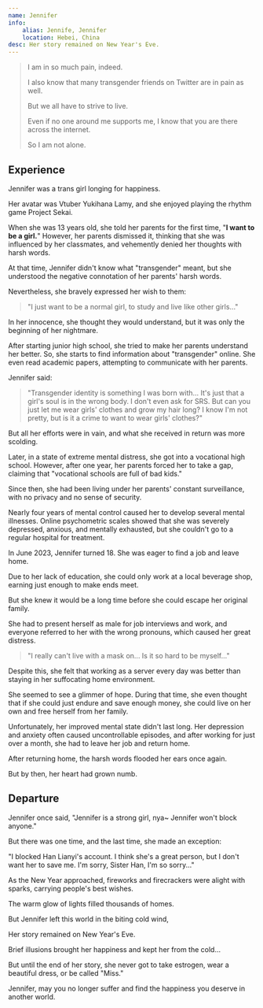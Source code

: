 ```yaml
---
name: Jennifer
info:
    alias: Jennife, Jennifer
    location: Hebei, China
desc: Her story remained on New Year's Eve.
---
```


> I am in so much pain, indeed.
>
> I also know that many transgender friends on Twitter are in pain as well.
>
> But we all have to strive to live.
>
> Even if no one around me supports me, I know that you are there across the internet.
> 
> So I am not alone.

## Experience

Jennifer was a trans girl longing for happiness.

Her avatar was Vtuber Yukihana Lamy,
and she enjoyed playing the rhythm game Project Sekai.

When she was 13 years old,
she told her parents for the first time, "**I want to be a girl.**"
However, her parents dismissed it,
thinking that she was influenced by her classmates,
and vehemently denied her thoughts with harsh words.

At that time, Jennifer didn't know what "transgender" meant,
but she understood the negative connotation of her parents' harsh words.

Nevertheless, she bravely expressed her wish to them:

> "I just want to be a normal girl, to study and live like other girls..."

In her innocence,
she thought they would understand,
but it was only the beginning of her nightmare.

After starting junior high school,
she tried to make her parents understand her better.
So, she starts to find information about "transgender" online.
She even read academic papers, attempting to communicate with her parents.

Jennifer said:

> "Transgender identity is something I was born with... It's just that a girl's soul is in the wrong body. I don't even ask for SRS. But can you just let me wear girls' clothes and grow my hair long? I know I'm not pretty, but is it a crime to want to wear girls' clothes?"

But all her efforts were in vain,
and what she received in return was more scolding.

Later, in a state of extreme mental distress,
she got into a vocational high school.
However, after one year,
her parents forced her to take a gap,
claiming that "vocational schools are full of bad kids."

Since then, she had been living under her parents' constant surveillance,
with no privacy and no sense of security.

Nearly four years of mental control caused her to develop several mental illnesses.
Online psychometric scales showed that she was severely depressed, anxious, and mentally exhausted, but she couldn't go to a regular hospital for treatment.

In June 2023, Jennifer turned 18.
She was eager to find a job and leave home.

Due to her lack of education,
she could only work at a local beverage shop,
earning just enough to make ends meet.

But she knew it would be a long time before she could escape her original family.

She had to present herself as male for job interviews and work,
and everyone referred to her with the wrong pronouns,
which caused her great distress.

> "I really can't live with a mask on... Is it so hard to be myself..."

Despite this, she felt that working as a server every day was better than staying in her suffocating home environment.

She seemed to see a glimmer of hope.
During that time, she even thought that if she could just endure and save enough money,
she could live on her own and free herself from her family.

Unfortunately, her improved mental state didn't last long.
Her depression and anxiety often caused uncontrollable episodes,
and after working for just over a month,
she had to leave her job and return home.

After returning home,
the harsh words flooded her ears once again.

But by then,
her heart had grown numb.

## Departure

Jennifer once said, "Jennifer is a strong girl, nya~ Jennifer won't block anyone."

But there was one time, and the last time,
she made an exception:

"I blocked Han Lianyi's account. I think she's a great person, but I don't want her to save me. I'm sorry, Sister Han, I'm so sorry..."

As the New Year approached,
fireworks and firecrackers were alight with sparks,
carrying people's best wishes.

The warm glow of lights filled thousands of homes.

But Jennifer left this world in the biting cold wind,

Her story remained on New Year's Eve.

Brief illusions brought her happiness and kept her from the cold...

But until the end of her story,
she never got to take estrogen,
wear a beautiful dress,
or be called "Miss."

Jennifer, may you no longer suffer and find the happiness you deserve in another world.
